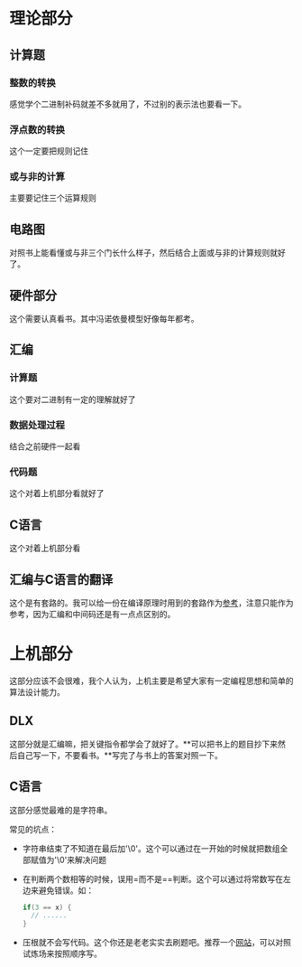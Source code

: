 # 理论部分

## 计算题

### 整数的转换

感觉学个二进制补码就差不多就用了，不过别的表示法也要看一下。

### 浮点数的转换

这个一定要把规则记住

### 或与非的计算

主要要记住三个运算规则

## 电路图

对照书上能看懂或与非三个门长什么样子，然后结合上面或与非的计算规则就好了。

## 硬件部分

这个需要认真看书。其中冯诺依曼模型好像每年都考。

## 汇编

### 计算题

这个要对二进制有一定的理解就好了

### 数据处理过程

结合之前硬件一起看

### 代码题

这个对着上机部分看就好了

## C语言

这个对着上机部分看

## 汇编与C语言的翻译

这个是有套路的。我可以给一份在编译原理时用到的套路作为[参考](http://blog.csdn.net/qq_33230935/article/details/78640650#t6)，注意只能作为参考，因为汇编和中间码还是有一点点区别的。

# 上机部分

这部分应该不会很难，我个人认为，上机主要是希望大家有一定编程思想和简单的算法设计能力。

## DLX

这部分就是汇编嘛，把关键指令都学会了就好了。**可以把书上的题目抄下来然后自己写一下，不要看书。**写完了与书上的答案对照一下。

## C语言

这部分感觉最难的是字符串。

常见的坑点：

- 字符串结束了不知道在最后加'\0'。这个可以通过在一开始的时候就把数组全部赋值为'\0'来解决问题

- 在判断两个数相等的时候，误用=而不是==判断。这个可以通过将常数写在左边来避免错误。如：

  ```c
  if(3 == x) {
    // ......
  }
  ```

- 压根就不会写代码。这个你还是老老实实去刷题吧。推荐一个[网站](https://www.luogu.org/)，可以对照试炼场来按照顺序写。